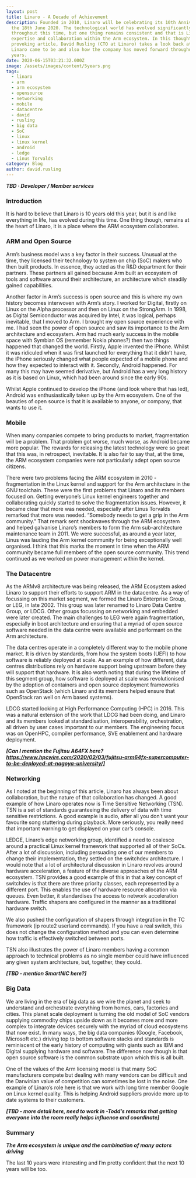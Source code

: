 ```yaml
---
layout: post
title: Linaro - A Decade of Achievement
description: Founded in 2010, Linaro will be celebrating its 10th Anniversary on
  the 18th June 2020. The technological world has evolved significantly
  throughout this time, but one thing remains consistent and that is Linaro's
  expertise and collaboration within the Arm ecosystem. In this thought
  provoking article, David Rusling (CTO at Linaro) takes a look back at how
  Linaro came to be and also how the company has moved forward throughout the
  years.
date: 2020-06-15T03:21:32.000Z
image: /assets/images/content/5years.png
tags:
  - linaro
  - arm
  - arm ecosystem
  - opensource
  - networking
  - mobile
  - datacentre
  - david
  - rusling
  - big data
  - SoC
  - linux
  - linux kernel
  - android
  - ledge
  - Linus Torvalds
category: Blog
author: david.rusling
---
```

***TBD ·	Developer / Member services***

### Introduction

It is hard to believe that Linaro is 10 years old this year, but it is and like everything in life, has evolved during this time.  One thing though, remains at the heart of Linaro, it is a place where the ARM ecosystem collaborates.

### ARM and Open Source

Arm’s business model was a key factor in their success.  Unusual at the time, they licensed their technology to system on chip (SoC) makers who then built products. In essence, they acted as the R&D department for their partners.  These partners all gained because Arm built an ecosystem of tools and software around their architecture, an architecture which steadily gained capabilities. 

Another factor in Arm’s success is open source and this is where my own history becomes interwoven with Arm’s story.  I worked for Digital, firstly on Linux on the Alpha processor and then on Linux on the StrongArm.  In 1998, as Digital Semiconductor was acquired by Intel, it was logical, perhaps inevitable, that I moved to Arm.  I brought my open source experience with me. I had seen the power of open source and saw its importance to the Arm architecture and ecosystem.  Arm had much early success in the mobile space with Symbian OS (remember Nokia phones?) then two things happened that changed the world.  Firstly, Apple invented the iPhone.  Whilst it was ridiculed when it was first launched for everything that it didn’t have, the iPhone seriously changed what people expected of a mobile phone and how they expected to interact with it.  Secondly, Android happened.  For many this may have seemed derivative, but Android has a very long history as it is based on Linux, which had been around since the early 90s.

Whilst Apple continued to develop the iPhone (and look where that has led), Android was enthusiastically taken up by the Arm ecosystem.  One of the beauties of open source is that it is available to anyone, or company, that wants to use it.

### Mobile

When many companies compete to bring products to market, fragmentation will be a problem.  That problem got worse, much worse, as Android became more popular.  The rewards for releasing the latest technology were so great that this was, in retrospect, inevitable.  It is also fair to say that, at the time, the ARM ecosystem companies were not particularly adept open source citizens.

There were two problems facing the ARM ecosystem in 2010 - fragmentation in the Linux kernel and support for the Arm architecture in the GNU toolchain.  These were the first problems that Linaro and its members focused on.  Getting everyone’s Linux kernel engineers together and collaborating quickly started to solve the fragmentation issues.  However, it became clear that more was needed, especially after Linus Torvalds remarked that more was needed. “Somebody needs to get a grip in the Arm community.”   That remark sent shockwaves through the ARM ecosystem and helped galvanise Linaro’s members to form the Arm sub-architecture maintenance team in 2011. We were successful, as around a year later, Linus was lauding the Arm kernel community for being exceptionally well organised.  I think that this marks the moment in time when the ARM community became full members of the open source community.  This trend continued as we worked on power management within the kernel.

### The Datacentre

As the ARMv8 architecture was being released, the ARM Ecosystem asked Linaro to support their efforts to support ARM in the datacentre.  As a way of focussing on this market segment, we formed the Linaro Enterprise Group, or LEG, in late 2002.  This group was later renamed to Linaro Data Centre Group, or LDCG.  Other groups focussing on networking and embedded were later created.  The main challenges to LEG were again fragmentation, especially in boot architecture and ensuring that a myriad of open source software needed in the data centre were available and performant on the Arm architecture.

The data centres operate in a completely different way to the mobile phone market.  It is driven by standards, from how the system boots (UEFI) to how software is reliably deployed at scale.  As an example of how different, data centres distributions rely on hardware support being upstream before they will support that hardware.  It is also worth noting that during the lifetime of this segment group, how software is deployed at scale was revolutionised by the adoption of containers and open source deployment frameworks such as OpenStack (which Linaro and its members helped ensure that OpenStack ran well on Arm based systems).

LDCG started looking at High Performance Computing (HPC) in 2016. This was a natural extension of the work that LDCG had been doing, and Linaro and its members looked at standardisation, interoperability, orchestration, all driven by user cases important to our members. The engineering focus was on OpenHPC, compiler performance, SVE enablement and hardware deployment. 

***\[Can I mention the Fujitsu A64FX here? https://www.hpcwire.com/2020/02/03/fujitsu-arm64fx-supercomputer-to-be-deployed-at-nagoya-university/]*** 

### Networking

As I noted at the beginning of this article, Linaro has always been about collaboration, but the nature of that collaboration has changed.  A good example of how Linaro operates now is Time Sensitive Networking (TSN).  TSN is a set of standards guaranteeing the delivery of data with time sensitive restrictions.  A good example is audio, after all you don’t want your favourite song stuttering during playback.  More seriously, you really need that important warning to get displayed on your car’s console.

LEDGE, Linaro’s edge networking group, identified a need to coalesce around a practical Linux kernel framework that supported all of their SoCs.  After a lot of discussion, including persuading one of our members to change their implementation, they settled on the switchdev architecture.  I would note that a lot of architectural discussion in Linaro revolves around hardware acceleration, a feature of the diverse approaches of the ARM ecosystem.  TSN provides a good example of this in that a key concept of switchdev is that there are three priority classes, each represented by a different port. This enables the use of hardware resource allocation via queues.  Even better, it standardises the access to network acceleration hardware.  Traffic shapers are configured in the manner as a traditional hardware switch.  

We also pushed the configuration of shapers through integration in the TC framework (ip route2 userland commands). If you have a real switch, this does not change the configuration method and you can even determine how traffic is effectively switched between ports.

TSN also illustrates the power of Linaro members having a common approach to technical problems as no single member could have influenced any given system architecture, but, together, they could.

***\[TBD - mention SmartNIC here?]***

### Big Data

We are living in the era of big data as we wire the planet and seek to understand and orchestrate everything from homes, cars, factories and cities.  This planet scale deployment is turning the old model of SoC vendors supplying commodity chips upside down as it becomes more and more complex to integrate devices securely with the myriad of cloud ecosystems that now exist.  In many ways, the big data companies (Google, Facebook, Microsoft etc.) driving top to bottom software stacks and standards is reminiscent of the early history of computing with giants such as IBM and Digital supplying hardware and software.  The difference now though is that open source software is the common substrate upon which this is all built. 

One of the values of the Arm licensing model is that many SoC manufacturers compete but dealing with many vendors can be difficult and the Darwinian value of competition can sometimes be lost in the noise.  One example of Linaro’s role here is that we work with long time member Google on Linux kernel quality.  This is helping Android suppliers provide more up to date systems to their customers. 

***\[TBD - more detail here, need to work in -Todd’s remarks that getting everyone into the room really helps influence and coordinate]***

### **Summary**

***The Arm ecosystem is unique and the combination of many actors driving*** 

The last 10 years were interesting and I’m pretty confident that the next 10 years will be too.